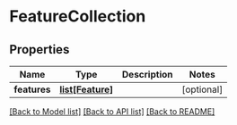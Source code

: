 # FeatureCollection

## Properties
Name | Type | Description | Notes
------------ | ------------- | ------------- | -------------
**features** | [**list[Feature]**](Feature.md) |  | [optional] 

[[Back to Model list]](../README.md#documentation-for-models) [[Back to API list]](../README.md#documentation-for-api-endpoints) [[Back to README]](../README.md)


